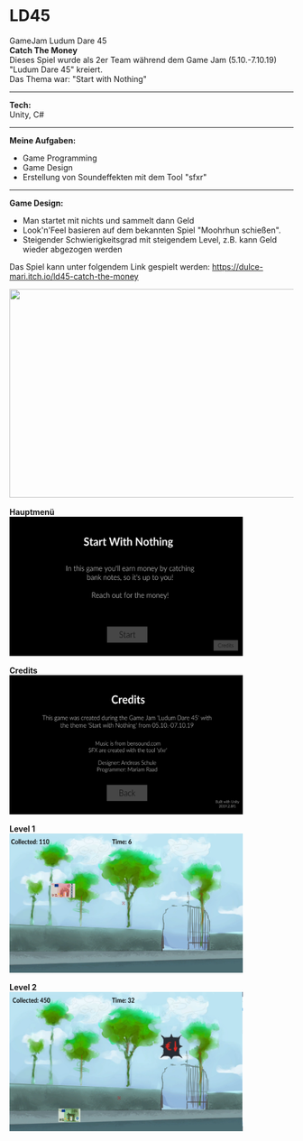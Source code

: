 # LD45
GameJam Ludum Dare 45</br>
<b> Catch The Money </b> </br>
Dieses Spiel wurde als 2er Team während dem Game Jam (5.10.-7.10.19) "Ludum Dare 45" kreiert.</br>
Das Thema war: "Start with Nothing" </br>
_____________________________________
<b>Tech:</b></br>
Unity, C#
_____________________________________
<b>Meine Aufgaben:</b></br>
- Game Programming
- Game Design
- Erstellung von Soundeffekten mit dem Tool "sfxr"
_____________________________________
<b>Game Design:</b></br>
- Man startet mit nichts und sammelt dann Geld
- Look'n'Feel basieren auf dem bekannten Spiel "Moohrhun schießen".
- Steigender Schwierigkeitsgrad mit steigendem Level, z.B. kann Geld wieder abgezogen werden

Das Spiel kann unter folgendem Link gespielt werden: https://dulce-mari.itch.io/ld45-catch-the-money

<img src="LudumDare45-2019-10-07_small.gif" width="580" height="370"/>

<b>Hauptmenü</b></br>
<img src="/Screenshots/mainmenu.png" width="414" height="247"/>

<b>Credits</b></br>
<img src="/Screenshots/credits.PNG" width="414" height="247"/>

<b>Level 1</b></br>
<img src="/Screenshots/level1_1.PNG" width="414" height="247"/>

<b>Level 2</b></br>
<img src="/Screenshots/level2_1.PNG" width="414" height="247"/>

